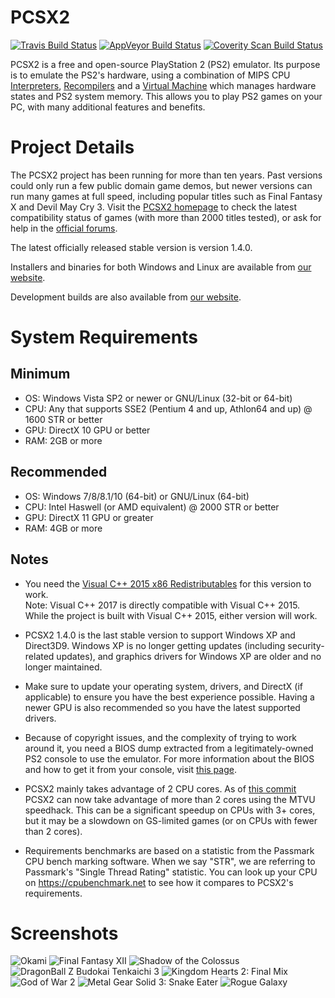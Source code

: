 # PCSX2
[![Travis Build Status](https://travis-ci.org/PCSX2/pcsx2.svg?branch=master)](https://travis-ci.org/PCSX2/pcsx2) [![AppVeyor Build Status](https://ci.appveyor.com/api/projects/status/b67odm0dd506co78/branch/master?svg=true)](https://ci.appveyor.com/project/gregory38/pcsx2/branch/master) [![Coverity Scan Build Status](https://scan.coverity.com/projects/6310/badge.svg)](https://scan.coverity.com/projects/6310)

PCSX2 is a free and open-source PlayStation 2 (PS2) emulator. Its purpose is to emulate the PS2's hardware, using a combination of MIPS CPU [Interpreters](https://en.wikipedia.org/wiki/Interpreter_\(computing\)), [Recompilers](https://en.wikipedia.org/wiki/Dynamic_recompilation) and a [Virtual Machine](https://en.wikipedia.org/wiki/Virtual_machine) which manages hardware states and PS2 system memory. This allows you to play PS2 games on your PC, with many additional features and benefits.

# Project Details

The PCSX2 project has been running for more than ten years. Past versions could only run a few public domain game demos, but newer versions can run many games at full speed, including popular titles such as Final Fantasy X and Devil May Cry 3. Visit the [PCSX2 homepage](https://pcsx2.net) to check the latest compatibility status of games (with more than 2000 titles tested), or ask for help in the [official forums](https://forums.pcsx2.net/).

The latest officially released stable version is version 1.4.0.

Installers and binaries for both Windows and Linux are available from [our website](https://pcsx2.net/download.html).

Development builds are also available from [our website](https://pcsx2.net/download/development/git.html).

# System Requirements

## Minimum
* OS: Windows Vista SP2 or newer or GNU/Linux (32-bit or 64-bit)
* CPU: Any that supports SSE2 (Pentium 4 and up, Athlon64 and up) @ 1600 STR or better
* GPU: DirectX 10 GPU or better
* RAM: 2GB or more

## Recommended
* OS: Windows 7/8/8.1/10 (64-bit) or GNU/Linux (64-bit)
* CPU: Intel Haswell (or AMD equivalent) @ 2000 STR or better
* GPU: DirectX 11 GPU or greater
* RAM: 4GB or more

## Notes

- You need the [Visual C++ 2015 x86 Redistributables](https://www.microsoft.com/en-us/download/details.aspx?id=48145) for this version to work.   
Note: Visual C++ 2017 is directly compatible with Visual C++ 2015. While the project is built with Visual C++ 2015, either version will work.

- PCSX2 1.4.0 is the last stable version to support Windows XP and Direct3D9. Windows XP is no longer getting updates (including security-related updates), and graphics drivers for Windows XP are older and no longer maintained.

- Make sure to update your operating system, drivers, and DirectX (if applicable) to ensure you have the best experience possible. Having a newer GPU is also recommended so you have the latest supported drivers.

- Because of copyright issues, and the complexity of trying to work around it, you need a BIOS dump extracted from a legitimately-owned PS2 console to use the emulator. For more information about the BIOS and how to get it from your console, visit [this page](https://pcsx2.net/config-guide/official-english-pcsx2-configuration-guide.html#Bios).

- PCSX2 mainly takes advantage of 2 CPU cores. As of [this commit](https://github.com/PCSX2/pcsx2/commit/ac9bf45) PCSX2 can now take advantage of more than 2 cores using the MTVU speedhack. This can be a significant speedup on CPUs with 3+ cores, but it may be a slowdown on GS-limited games (or on CPUs with fewer than 2 cores).

- Requirements benchmarks are based on a statistic from the Passmark CPU bench marking software. When we say "STR", we are referring to Passmark's "Single Thread Rating" statistic. You can look up your CPU on https://cpubenchmark.net to see how it compares to PCSX2's requirements.

# Screenshots

![Okami](https://pcsx2.net/images/stories/gitsnaps/okami_n1s.jpg "Okami")
![Final Fantasy XII](https://pcsx2.net/images/stories/gitsnaps/finalfantasy12izjs_s2.jpg "Final Fantasy XII")
![Shadow of the Colossus](https://pcsx2.net/images/stories/gitsnaps/sotc6s2.jpg "Shadow of the Colossus")
![DragonBall Z Budokai Tenkaichi 3](https://pcsx2.net/images/stories/gitsnaps/DBZ-BT-3s.jpg "DragonBall Z Budokai Tenkaichi 3")
![Kingdom Hearts 2: Final Mix](https://pcsx2.net/images/stories/gitsnaps/kh2_fm_n1s2.jpg "Kingdom Hearts 2: Final Mix")
![God of War 2](https://pcsx2.net/images/stories/gitsnaps/gow2_s2.jpg "God of War 2")
![Metal Gear Solid 3: Snake Eater](https://pcsx2.net/images/stories/gitsnaps/mgs3-1_s2.jpg "Metal Gear Solid 3: Snake Eater")
![Rogue Galaxy](https://pcsx2.net/images/stories/gitsnaps/rogue_galaxy_n1s2.jpg "Rogue Galaxy")
